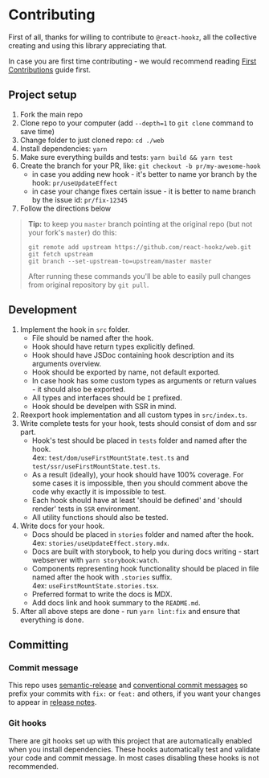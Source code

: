 # Contributing

First of all, thanks for willing to contribute to `@react-hookz`, all the collective creating and
using this library appreciating that.

In case you are first time contributing - we would recommend
reading [First Contributions](https://github.com/firstcontributions/first-contributions) guide
first.

## Project setup

1. Fork the main repo
2. Clone repo to your computer (add `--depth=1` to `git clone` command to save time)
3. Change folder to just cloned repo: `cd ./web`
4. Install dependencies: `yarn`
5. Make sure everything builds and tests: `yarn build && yarn test`
6. Create the branch for your PR, like: `git checkout -b pr/my-awesome-hook`
   - in case you adding new hook - it's better to name yor branch by the hook: `pr/useUpdateEffect`
   - in case your change fixes certain issue - it is better to name branch by the issue
     id: `pr/fix-12345`
7. Follow the directions below

> **Tip:** to keep you `master` branch pointing at the original repo (but not your fork's `master`) do this:
>
> ```shell
> git remote add upstream https://github.com/react-hookz/web.git
> git fetch upstream
> git branch --set-upstream-to=upstream/master master
> ```
>
> After running these commands you'll be able to easily pull changes from original repository by `git pull`.

## Development

1. Implement the hook in `src` folder.
   - File should be named after the hook.
   - Hook should have return types explicitly defined.
   - Hook should have JSDoc containing hook description and its arguments overview.
   - Hook should be exported by name, not default exported.
   - In case hook has some custom types as arguments or return values - it should also be exported.
   - All types and interfaces should be `I` prefixed.
   - Hook should be develpen with SSR in mind.
2. Reexport hook implementation and all custom types in `src/index.ts`.
3. Write complete tests for your hook, tests should consist of dom and ssr part.
   - Hook's test should be placed in `tests` folder and named after the hook.  
     4ex: `test/dom/useFirstMountState.test.ts` and `test/ssr/useFirstMountState.test.ts`.
   - As a result (ideally), your hook should have 100% coverage. For some cases it is impossible,
     then you should comment above the code why exactly it is impossible to test.
   - Each hook should have at least 'should be defined' and 'should render' tests in `SSR`
     environment.
   - All utility functions should also be tested.
4. Write docs for your hook.
   - Docs should be placed in `stories` folder and named after the hook.  
     4ex: `stories/useUpdateEffect.story.mdx`.
   - Docs are built with storybook, to help you during docs writing - start webserver
     with `yarn storybook:watch`.
   - Components representing hook functionality should be placed in file named after the hook
     with `.stories` suffix.  
     4ex: `useFirstMountState.stories.tsx`.
   - Preferred format to write the docs is MDX.
   - Add docs link and hook summary to the `README.md`.
5. After all above steps are done - run `yarn lint:fix` and ensure that everything is done.

## Committing

### Commit message

This repo uses [semantic-release](https://github.com/semantic-release/semantic-release)
and [conventional commit messages](https://conventionalcommits.org) so prefix your commits
with `fix:` or `feat:` and others, if you want your changes to appear
in [release notes](https://github.com/react-hookz/web/blob/master/CHANGELOG.md).

### Git hooks

There are git hooks set up with this project that are automatically enabled when you install
dependencies. These hooks automatically test and validate your code and commit message. In most
cases disabling these hooks is not recommended.
